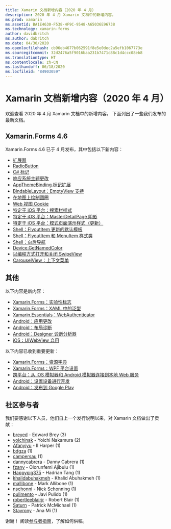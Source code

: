 ```yaml
---
title: Xamarin 文档新增内容（2020 年 4 月）
description: 2020 年 4 月 Xamarin 文档中的新增内容。
ms.prod: xamarin
ms.assetid: BA1E4630-F538-4F9C-9548-A65036E96738
ms.technology: xamarin-forms
author: davidbritch
ms.author: dabritch
ms.date: 04/30/2020
ms.openlocfilehash: cb96eb4677b062591f8e5e0dec2a5efb1067773e
ms.sourcegitcommit: 32d2476a5f9016baa231b7471c88c1d4ccc08eb8
ms.translationtype: HT
ms.contentlocale: zh-CN
ms.lasthandoff: 06/18/2020
ms.locfileid: "84903059"
---
```

# <a name="xamarin-docs-whats-new-april-2020"></a>Xamarin 文档新增内容（2020 年 4 月）

欢迎查看 2020 年 4 月 Xamarin 文档中的新增内容。 下面列出了一些我们发布的最新文档。

## <a name="xamarinforms-46"></a>Xamarin.Forms 4.6

Xamarin.Forms 4.6 已于 4 月发布，其中包括以下新内容：

- [扩展器](~/xamarin-forms/user-interface/expander.md)
- [RadioButton](~/xamarin-forms/user-interface/radiobutton.md)
- [C# 标记](~/xamarin-forms/user-interface/csharp-markup.md)
- [响应系统主题更改](~/xamarin-forms/user-interface/theming/system-theme-changes.md)
- [AppThemeBinding 标记扩展](~/xamarin-forms/xaml/markup-extensions/consuming.md#appthemebinding-markup-extension)
- [BindableLayout：EmptyView 支持](~/xamarin-forms/user-interface/layouts/bindable-layouts.md)
- [在地图上绘制圆圈](~/xamarin-forms/user-interface/map/polygons.md#create-a-circle)
- [Web 视图 Cookie](~/xamarin-forms/user-interface/webview.md#cookies)
- [特定于 iOS 平台：搜索栏样式](~/xamarin-forms/platform/ios/searchbar-style.md)
- [特定于 iOS 平台：MasterDetailPage 阴影](~/xamarin-forms/platform/ios/masterdetailpage-shadow.md)
- [特定于 iOS 平台：模式页面演示样式（更新）](~/xamarin-forms/platform/ios/page-presentation-style.md)
- [Shell：FlyoutItem 更新的默认模板](~/xamarin-forms/app-fundamentals/shell/flyout.md#default-template-for-flyoutitems)
- [Shell：FlyoutItem 和 MenuItem 样式类](~/xamarin-forms/app-fundamentals/shell/flyout.md#flyoutitem-and-menuitem-style-classes)
- [Shell：向后导航](~/xamarin-forms/app-fundamentals/shell/navigation.md#backwards-navigation)
- [Device.GetNamedColor](~/xamarin-forms/platform/device.md#devicegetnamedcolor)
- [以编程方式打开和关闭 SwipeView](~/xamarin-forms/user-interface/swipeview.md#open-and-close-a-swipeview-programmatically)
- [CarouselView：上下文菜单](~/xamarin-forms/user-interface/carouselview/populate-data.md#context-menus)

## <a name="other"></a>其他

以下内容是新内容：

- [Xamarin.Forms：实验性标志](~/xamarin-forms/internals/experimental-flags.md)
- [Xamarin.Forms：XAML 中的泛型](~/xamarin-forms/xaml/generics.md)
- [Xamarin.Essentials：WebAuthenticator](~/essentials/web-authenticator.md?context=xamarin%2Fxamarin-forms)
- [Android：应用更改](~/android/deploy-test/apply-changes.md)
- [Android：布局诊断](~/android/user-interface/android-designer/diagnostics.md)
- [Android：Designer 诊断分析器](~/android/user-interface/android-designer/diagnostic-analyzers.md)
- [iOS：UIWebView 弃用](~/ios/user-interface/controls/webview.md#uiwebview-deprecation)

以下内容已收到重要更新：

- [Xamarin.Forms：资源字典](~/xamarin-forms/xaml/resource-dictionaries.md)
- [Xamarin.Forms：WPF 平台设置](~/xamarin-forms/platform/other/wpf.md)
- [跨平台：从 iOS 模拟器和 Android 模拟器连接到本地 Web 服务](~/cross-platform/deploy-test/connect-to-local-web-services.md)
- [Android：设置设备进行开发](~/android/get-started/installation/set-up-device-for-development.md)
- [Android：发布到 Google Play](~/android/deploy-test/publishing/publishing-to-google-play/index.md)

## <a name="community-contributors"></a>社区参与者

我们要感谢以下人员，他们自上一个发行说明以来，对 Xamarin 文档做出了贡献：

- [breyed](https://github.com/breyed) - Edward Brey (3)
- [yoichinak](https://github.com/yoichinak) - Yoichi Nakamura (2)
- [Afanyiyu](https://github.com/Afanyiyu) - Il Harper (1)
- [bdgza](https://github.com/bdgza) (1)
- [campersau](https://github.com/campersau) (1)
- [dannycabrera](https://github.com/dannycabrera) - Danny Cabrera (1)
- [fzany](https://github.com/fzany) - Olorunfemi Ajibulu (1)
- [Happypig375](https://github.com/Happypig375) - Hadrian Tang (1)
- [khalidabuhakmeh](https://github.com/khalidabuhakmeh) - Khalid Abuhakmeh (1)
- [mallibone](https://github.com/mallibone) - Mark Allibone (1)
- [nschonni](https://github.com/nschonni) - Nick Schonning (1)
- [pulimento](https://github.com/pulimento) - Javi Pulido (1)
- [robertleeblairjr](https://github.com/robertleeblairjr) - Robert Blair (1)
- [Saturn](https://github.com/Saturn) - Patrick McMichael (1)
- [Stayrony](https://github.com/Stayrony) - Ana Mi (1)

谢谢！ 阅读[参与者指南](https://github.com/MicrosoftDocs/xamarin-docs/blob/live/CONTRIBUTING.md)，了解如何供稿。
